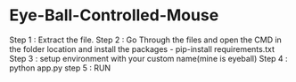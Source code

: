 # Eye-Ball-Controlled-Mouse
Step 1 : Extract the file.
Step 2 : Go Through the files and open the CMD in the folder location and install the packages - pip-install requirements.txt
Step 3 : setup environment with your custom name(mine is eyeball)
Step 4 : python app.py
step 5 : RUN
